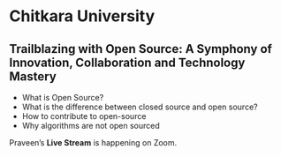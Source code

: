 # Chitkara University

## Trailblazing with Open Source: A Symphony of Innovation, Collaboration and Technology Mastery

* What is Open Source?
* What is the difference between closed source and open source?
* How to contribute to open-source
* Why algorithms are not open sourced
  
Praveen’s **Live Stream** is happening on Zoom.
